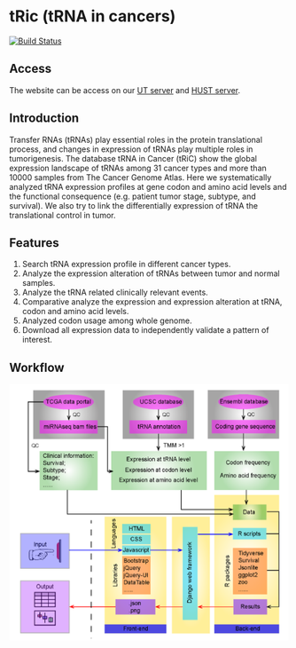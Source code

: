 # tRic (tRNA in cancers)

[![Build Status](https://travis-ci.org/HanBioinfoLab/tRic.svg?branch=master)](https://travis-ci.org/HanBioinfoLab/tRic)

## Access
The website can be access on our [UT server](https://hanlab.uth.edu/tRic/) and [HUST server](http://bioinfo.life.hust.edu.cn/tRic/).

## Introduction
Transfer RNAs (tRNAs) play essential roles in the protein translational process, and changes in expression of tRNAs play multiple roles in tumorigenesis. The database tRNA in Cancer (tRiC) show the global expression landscape of tRNAs among 31 cancer types and more than 10000 samples from The Cancer Genome Atlas. Here we systematically analyzed tRNA expression profiles at gene codon and amino acid levels and the functional consequence (e.g. patient tumor stage, subtype, and survival). We also try to link the differentially expression of tRNA the translational control in tumor.

## Features

1. Search tRNA expression profile in different cancer types.
2. Analyze the expression alteration of tRNAs between tumor and normal samples.
3. Analyze the tRNA related clinically relevant events.
4. Comparative analyze the expression and expression alteration at tRNA, codon and amino acid levels.
5. Analyzed codon usage among whole genome.
6. Download all expression data to independently validate a pattern of interest.

## Workflow
![work flow](static/image/tRic_DocFig1.png)
